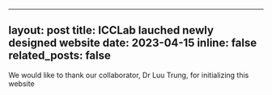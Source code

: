 
---
layout: post
title: ICCLab lauched newly designed website
date: 2023-04-15 
inline: false
related_posts: false
---


We would like to thank our collaborator, Dr Luu Trung, for initializing this website
